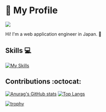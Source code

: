 # 🔵 My Profile

![](https://komarev.com/ghpvc/?username=flymee8)

Hi! I'm a web application engineer in Japan. 🍦

## Skills 💻

[![My Skills](https://skillicons.dev/icons?i=aws,ts,react,vue,nextjs,nuxtjs,nestjs,vite,nodejs,graphql,prisma,go,python,vscode,postgres,github,docker&perline=6)](https://skillicons.dev)

## Contributions :octocat:

[![Anurag's GitHub stats](https://github-readme-stats.vercel.app/api?username=flymee8)](https://github.com/anuraghazra/github-readme-stats)
[![Top Langs](https://github-readme-stats.vercel.app/api/top-langs/?username=flymee8)](https://github.com/anuraghazra/github-readme-stats)

[![trophy](https://github-profile-trophy.vercel.app/?username=flymee8&row=2&column=3&theme=dracula)](https://github.com/ryo-ma/github-profile-trophy)
